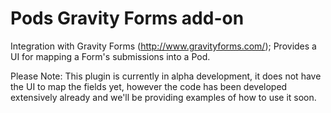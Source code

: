 Pods Gravity Forms add-on
==================

Integration with Gravity Forms (http://www.gravityforms.com/); Provides a UI for mapping a Form's submissions into a Pod.

Please Note: This plugin is currently in alpha development, it does not have the UI to map the fields yet, however the code has been developed extensively already and we'll be providing examples of how to use it soon.
